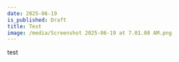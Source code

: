 ```yaml
---
date: 2025-06-19
is_published: Draft
title: Test
image: /media/Screenshot 2025-06-19 at 7.01.08 AM.png
---
```

test